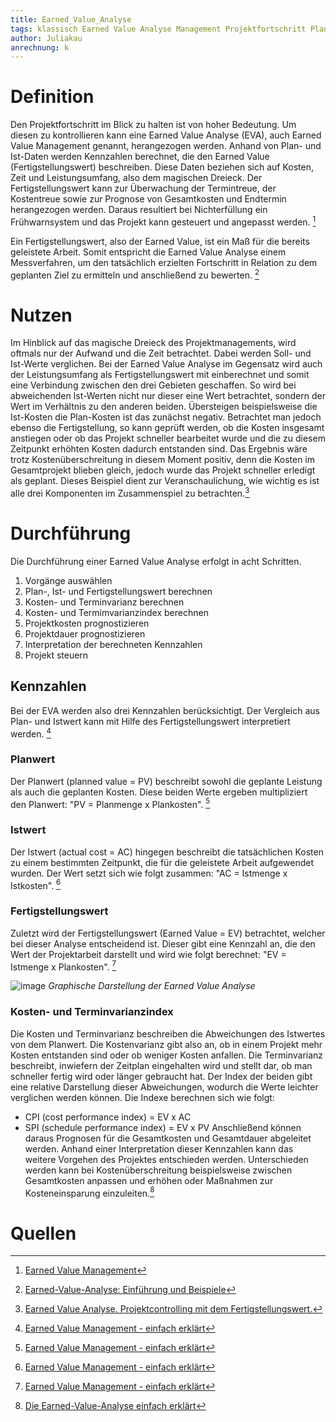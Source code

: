 ```yaml
---
title: Earned_Value_Analyse
tags: klassisch Earned Value Analyse Management Projektfortschritt Plan-Daten Ist-Daten Fertigstellungswert
author: Juliakau
anrechnung: k
---
```


# Definition

Den Projektfortschritt im Blick zu halten ist von hoher Bedeutung. 
Um diesen zu kontrollieren kann eine Earned Value Analyse (EVA), auch Earned Value Management genannt, herangezogen werden.
Anhand von Plan- und Ist-Daten werden Kennzahlen berechnet, die den Earned Value (Fertigstellungswert) beschreiben. 
Diese Daten beziehen sich auf Kosten, Zeit und Leistungsumfang, also dem magischen Dreieck.
Der Fertigstellungswert kann zur Überwachung der Termintreue, der Kostentreue sowie zur Prognose von Gesamtkosten und Endtermin herangezogen werden. 
Daraus resultiert bei Nichterfüllung ein Frühwarnsystem und das Projekt kann gesteuert und angepasst werden. [^1]

Ein Fertigstellungswert, also der Earned Value, ist ein Maß für die bereits geleistete Arbeit. 
Somit entspricht die Earned Value Analyse einem Messverfahren, um den tatsächlich erzielten Fortschritt in Relation zu dem geplanten Ziel zu ermitteln und anschließend zu bewerten. [^2]

# Nutzen
Im Hinblick auf das magische Dreieck des Projektmanagements, wird oftmals nur der Aufwand und die Zeit betrachtet. 
Dabei werden Soll- und Ist-Werte verglichen. 
Bei der Earned Value Analyse im Gegensatz wird auch der Leistungsumfang als Fertigstellungswert mit einberechnet und somit eine Verbindung zwischen den drei Gebieten geschaffen. 
So wird bei abweichenden Ist-Werten nicht nur dieser eine Wert betrachtet, sondern der Wert im Verhältnis zu den anderen beiden. 
Übersteigen beispielsweise die Ist-Kosten die Plan-Kosten ist das zunächst negativ. 
Betrachtet man jedoch ebenso die Fertigstellung, so kann geprüft werden, ob die Kosten insgesamt anstiegen oder ob das Projekt schneller bearbeitet wurde und die zu diesem Zeitpunkt erhöhten Kosten dadurch entstanden sind. 
Das Ergebnis wäre trotz Kostenüberschreitung in diesem Moment positiv, denn die Kosten im Gesamtprojekt blieben gleich, jedoch wurde das Projekt schneller erledigt als geplant. 
Dieses Beispiel dient zur Veranschaulichung, wie wichtig es ist alle drei Komponenten im Zusammenspiel zu betrachten.[^3]

# Durchführung
Die Durchführung einer Earned Value Analyse erfolgt in acht Schritten.
1. Vorgänge auswählen
2. Plan-, Ist- und Fertigstellungswert berechnen
3. Kosten- und Terminvarianz berechnen
4. Kosten- und Termimvarianzindex berechnen
5. Projektkosten prognostizieren
6. Projektdauer prognostizieren
7. Interpretation der berechneten Kennzahlen
8. Projekt steuern 

## Kennzahlen
Bei der EVA werden also drei Kennzahlen berücksichtigt.
Der Vergleich aus Plan- und Istwert kann mit Hilfe des Fertigstellungswert interpretiert werden. [^4]

### Planwert
Der Planwert (planned value = PV) beschreibt sowohl die geplante Leistung als auch die geplanten Kosten.
Diese beiden Werte ergeben multipliziert den Planwert: "PV = Planmenge x Plankosten". [^4]

### Istwert
Der Istwert (actual cost = AC) hingegen beschreibt die tatsächlichen Kosten zu einem bestimmten Zeitpunkt, die für die geleistete Arbeit aufgewendet wurden.
Der Wert setzt sich wie folgt zusammen: "AC = Istmenge x Istkosten". [^4]

### Fertigstellungswert
Zuletzt wird der Fertigstellungswert (Earned Value = EV) betrachtet, welcher bei dieser Analyse entscheidend ist. 
Dieser gibt eine Kennzahl an, die den Wert der Projektarbeit darstellt und wird wie folgt berechnet: 
"EV = Istmenge x Plankosten". [^4]


![image](https://user-images.githubusercontent.com/93198016/142590978-68530e33-0fc4-446e-9179-8383d2ff5260.png)
*Graphische Darstellung der Earned Value Analyse*

### Kosten- und Terminvarianzindex
Die Kosten und Terminvarianz beschreiben die Abweichungen des Istwertes von dem Planwert.
Die Kostenvarianz gibt also an, ob in einem Projekt mehr Kosten entstanden sind oder ob weniger Kosten anfallen.
Die Terminvarianz beschreibt, inwiefern der Zeitplan eingehalten wird und stellt dar, ob man schneller fertig wird oder länger gebraucht hat.
Der Index der beiden gibt eine relative Darstellung dieser Abweichungen, wodurch die Werte leichter verglichen werden können. 
Die Indexe berechnen sich wie folgt:
* CPI (cost performance index) = EV x AC
* SPI (schedule performance index) = EV x PV 
Anschließend können daraus Prognosen für die Gesamtkosten und Gesamtdauer abgeleitet werden.
Anhand einer Interpretation dieser Kennzahlen kann das weitere Vorgehen des Projektes entschieden werden.
Unterschieden werden kann bei Kostenüberschreitung beispielsweise zwischen Gesamtkosten anpassen und erhöhen oder Maßnahmen zur Kosteneinsparung einzuleiten.[^5]

# Quellen
[^1]: [Earned Value Management](https://www.projektmagazin.de/methoden/earned-value-management)
[^2]: [Earned-Value-Analyse: Einführung und Beispiele](https://www.econstor.eu/handle/10419/214916) 
[^3]: [Earned Value Analyse. Projektcontrolling mit dem Fertigstellungswert.](https://www.microtool.de/wissen-online/was-ist-die-earned-value-analyse/)
[^4]: [Earned Value Management - einfach erklärt](https://www.kayenta.de/training-seminar/artikel/earned-value-management-einfach-erklaert.html)
[^5]: [Die Earned-Value-Analyse einfach erklärt](https://projekte-leicht-gemacht.de/blog/projektmanagement/klassisch/projektsteuerung/earned-value-analyse)
